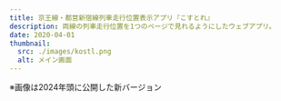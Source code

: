 ```yaml
---
title: 京王線・都営新宿線列車走行位置表示アプリ『こすとれ』
description: 両線の列車走行位置を1つのページで見れるようにしたウェブアプリ。
date: 2020-04-01
thumbnail:
  src: ./images/kostl.png
  alt: メイン画面
---
```


※画像は2024年頭に公開した新バージョン
